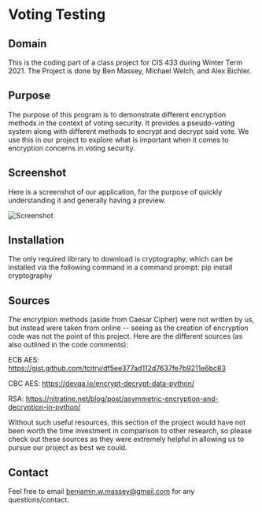 # Voting Testing

## Domain

This is the coding part of a class project for CIS 433 during Winter Term 2021.
The Project is done by Ben Massey, Michael Welch, and Alex Bichler.

## Purpose

The purpose of this program is to demonstrate different encryption methods in
the context of voting security. It provides a pseudo-voting system along with
different methods to encrypt and decrypt said vote. We use this in our project
to explore what is important when it comes to encryption concerns in voting security.

## Screenshot

Here is a screenshot of our application, for the purpose of quickly understanding
it and generally having a preview. 

![Screenshot](https://i.imgur.com/7KqbF1Y.png)

## Installation

The only required librrary to download is cryptography, which can be installed
via the following command in a command prompt:
	pip install cryptography

## Sources

The encrytpion methods (aside from Caesar Cipher) were not written by us, but
instead were taken from online -- seeing as the creation of encryption code
was not the point of this project. Here are the different sources (as also
outlined in the code comments):

ECB AES: https://gist.github.com/tcitry/df5ee377ad112d7637fe7b9211e6bc83

CBC AES: https://devqa.io/encrypt-decrypt-data-python/

RSA: https://nitratine.net/blog/post/asymmetric-encryption-and-decryption-in-python/

Without such useful resources, this section of the project would have not been
worth the time investment in comparison to other research, so please check out
these sources as they were extremely helpful in allowing us to pursue our project
as best we could.

## Contact

Feel free to email benjamin.w.massey@gmail.com for any questions/contact.
